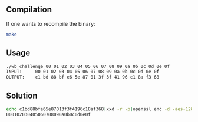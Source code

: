 Compilation
-----------

If one wants to recompile the binary:

```bash
make
```

Usage
-----

```bash
./wb_challenge 00 01 02 03 04 05 06 07 08 09 0a 0b 0c 0d 0e 0f
INPUT:     00 01 02 03 04 05 06 07 08 09 0a 0b 0c 0d 0e 0f
OUTPUT:    c1 bd 88 bf e6 5e 87 01 3f 3f 41 96 c1 8a f3 68
```

Solution
--------

```bash
echo c1bd88bfe65e87013f3f4196c18af368|xxd -r -p|openssl enc -d -aes-128-ecb -K DEC1A551F1EDDEC0DE4B1DAE5C0DE511 -nopad|xxd -p
000102030405060708090a0b0c0d0e0f
```
